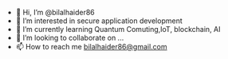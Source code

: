 - 👋 Hi, I’m @bilalhaider86
- 👀 I’m interested in secure application development
- 🌱 I’m currently learning Quantum Comuting,IoT, blockchain, AI
- 💞️ I’m looking to collaborate on ...
- 📫 How to reach me bilalhaider86@gmail.com 

<!---
bilalhaider86/bilalhaider86 is a ✨ special ✨ repository because its `README.md` (this file) appears on your GitHub profile.
You can click the Preview link to take a look at your changes.
--->
